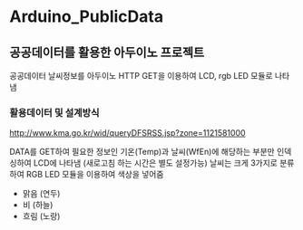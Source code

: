 # Arduino_PublicData
## 공공데이터를 활용한 아두이노 프로젝트
공공데이터 날씨정보를 아두이노 HTTP GET을 이용하여 LCD, rgb LED 모듈로 나타냄
### 활용데이터 및 설계방식
http://www.kma.go.kr/wid/queryDFSRSS.jsp?zone=1121581000

DATA를 GET하여 필요한 정보인 기온(Temp)과 날씨(WfEn)에 해당하는 부분만 인덱싱하여 LCD에 나타냄 (새로고침 하는 시간은 별도 설정가능)
날씨는 크게 3가지로 분류하여 RGB LED 모듈을 이용하여 색상을 넣어줌
- 맑음 (연두)
- 비 (하늘)
- 흐림 (노랑)
